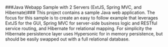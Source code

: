 ###Java Webapp Sample with 2 Servers (ExtJS, Spring MVC, and Hibernate)###
This project contains a sample Java web application. The focus for this sample is to create an easy
to follow example that leverages ExtJS for the GUI, Spring MVC for server-side business logic and RESTful 
service routing, and Hibernate for relational mapping. For simplicity the Hibernate persistence layer
uses Hypersonic for in memory persistence, but should be easily swapped out with a full relational database.

